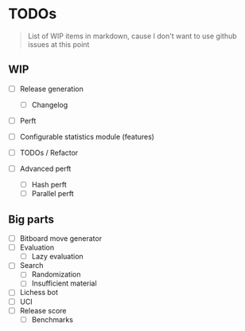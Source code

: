# TODOs

> List of WIP items in markdown, cause I don't want to use github issues at this point

## WIP

- [ ] Release generation
  - [ ] Changelog

- [ ] Perft
- [ ] Configurable statistics module (features)
- [ ] TODOs / Refactor

- [ ] Advanced perft
  - [ ] Hash perft
  - [ ] Parallel perft

## Big parts

- [ ] Bitboard move generator
- [ ] Evaluation
  - [ ] Lazy evaluation
- [ ] Search
  - [ ] Randomization
  - [ ] Insufficient material
- [ ] Lichess bot
- [ ] UCI
- [ ] Release score
  - [ ] Benchmarks
